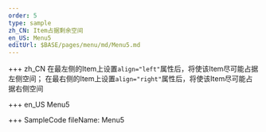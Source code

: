 ```yaml
--- 
order: 5
type: sample
zh_CN: Item占据剩余空间
en_US: Menu5
editUrl: $BASE/pages/menu/md/Menu5.md
---
```


+++ zh_CN
在最左侧的Item上设置<Code>align="left"</Code>属性后，将使该Item尽可能占据左侧空间；
在最右侧的Item上设置<Code>align="right"</Code>属性后，将使该Item尽可能占据右侧空间


+++ en_US
Menu5

+++ SampleCode
fileName: Menu5
